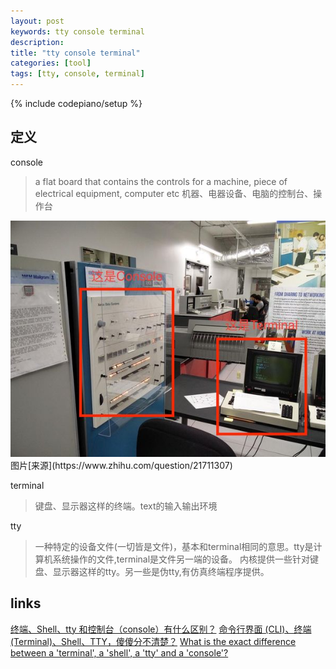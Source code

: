 ```yaml
---
layout: post
keywords: tty console terminal 
description: 
title: "tty console terminal"
categories: [tool]
tags: [tty, console, terminal]
---
```

{% include codepiano/setup %}

## 定义
console
> a flat board that contains the controls for a machine, piece of electrical equipment, computer etc
> 机器、电器设备、电脑的控制台、操作台
<img src="/image/tty_console_terminal_1.jpg" />
图片[来源](https://www.zhihu.com/question/21711307)

terminal
> 键盘、显示器这样的终端。text的输入输出环境

tty
> 一种特定的设备文件(一切皆是文件)，基本和terminal相同的意思。tty是计算机系统操作的文件,terminal是文件另一端的设备。
> 内核提供一些针对键盘、显示器这样的tty。另一些是伪tty,有仿真终端程序提供。

## links
[终端、Shell、tty 和控制台（console）有什么区别？](https://www.zhihu.com/question/21711307)
[命令行界面 (CLI)、终端 (Terminal)、Shell、TTY，傻傻分不清楚？](https://segmentfault.com/a/1190000016129862)
[What is the exact difference between a 'terminal', a 'shell', a 'tty' and a 'console'?](https://unix.stackexchange.com/questions/4126/what-is-the-exact-difference-between-a-terminal-a-shell-a-tty-and-a-con)